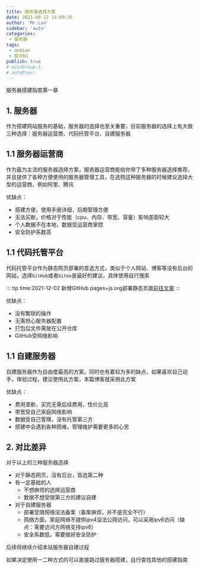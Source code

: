 ```yaml
--- 
title: 服务器选择方案
date: 2021-08-12 14:09:36
author: 'Mr.Lan'
sidebar: 'auto'
categories: 
 - 服务器
tags: 
 - debian
 - 斐讯N1
publish: true
# autoGroup-1: 
# autoPrev: 
---
```


服务器搭建指南第一章
<!-- more -->
## **1. 服务器**

作为搭建网站服务的基础，服务器的选择也至关重要，目前服务器的选择上有大致三种选择：服务器运营商、代码托管平台、自建服务器

## **1.1 服务器运营商**
作为最为主流的服务器选择方案，服务器运营商能给你带了多种服务器选择推荐，并且提供了各种方便使用的服务器管理工具，在选购这种服务器的时候建议选择大型的运营商，例如阿里、腾讯

优缺点：
+ 搭建方便，使用手册详细，后期管理方便
+ 无法买断，价格对于性能（cpu、内存、带宽、容量）影响差距较大
+ 个人数据不在本地，数据受运营商掌控
+ 安全防护系数高

## **1.1 代码托管平台**
代码托管平台作为静态网页部署的首选方式，类似于个人网站、博客等没有后台的网站，选择`GitHub`或者`Gitee`是最好的建议，具体使用自行搜索

::: tip time:2021-12-02
新增GitHub pages+js.org部署静态页面[前往文章](../../other/favorites/jsorg.md)
:::

优缺点：
+ 没有繁琐的操作
+ 无需担心服务器配置
+ 打包后文件需放在公开仓库
+ GitHub受网络影响

## **1.1 自建服务器**
自建服务器作为自由度最高的方案，同时也有着较为多的缺点，如果喜欢自己动手，体验过程，建议使用此方案，本篇博客就采用此方案

优缺点：
+ 费用垄断，买完无需后续费用，性价比高
+ 带宽受自己家庭网络影响
+ 数据受自己管理，没有托管第三方
+ 搭建中会遇到各种困难，管理维护需要更多的心思

## **2. 对比差异**
对于以上的三种服务器选择

+ 对于静态网页，没有后台，首选第二种
+ 有一定基础的人
    - 不想麻烦的选择运营商
    - 数据不想受限第三方的建议自建
+ 对于自建服务器
    - 部署受限网络没法备案（备案麻烦，并不是完全不行）
    - 网络方面，家庭网络不提供ipv4没法公网访问，可以采用ipv6访问（缺点：需要访问方网络支持ipv6）
    - 安全系数低，需要做好安全防护

后续将继续介绍本站服务器自建过程

如果决定使用一二种方式的可以直接跳过服务器搭建，自行查找其他的搭建指南